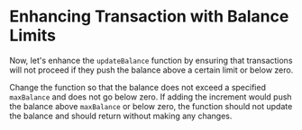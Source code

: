 # Enhancing Transaction with Balance Limits

Now, let's enhance the `updateBalance` function by ensuring that transactions will not proceed if they push the balance above a certain limit or below zero.

Change the function so that the balance does not exceed a specified `maxBalance` and does not go below zero. If adding the increment would push the balance above `maxBalance` or below zero, the function should not update the balance and should return without making any changes.